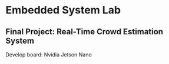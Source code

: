 # Embedded System Lab
## Final Project: Real-Time Crowd Estimation System
Develop board: Nvidia Jetson Nano
